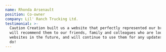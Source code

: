 ```yaml
---
name: Rhonda Arsenault
position: Co-owner
company: Lil' Ranch Trucking Ltd.
testimonial: >-
  Caution Creation built us a website that perfectly represented our brand. We
  will recommend them to our friends, family and colleagues who are looking for
  websites in the future, and will continue to use them for any updates that we
  do!
---
```

